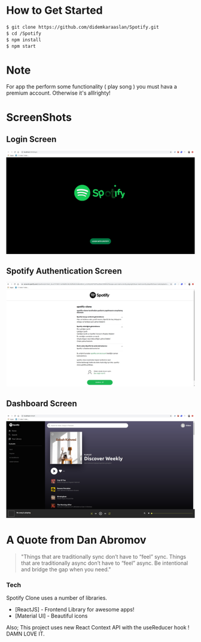 # How to Get Started

```sh
$ git clone https://github.com/didemkaraaslan/Spotify.git
$ cd /Spotify
$ npm install
$ npm start
```

# Note

For app the perform some functionality ( play song ) you must hava a premium account. Otherwise it's alllrighty!

# ScreenShots

## Login Screen

![Login Page](./src/images/login.jpg)

## Spotify Authentication Screen

![Login Page](./src/images/authentication.jpg)

## Dashboard Screen

![Login Page](./src/images/dashboard.jpg)

# A Quote from Dan Abromov

> "Things that are traditionally sync don’t have to “feel” sync. Things that are traditionally async don’t have to “feel” async. Be intentional and bridge the gap when you need."

### Tech

Spotify Clone uses a number of libraries.

- [ReactJS] - Frontend Library for awesome apps!
- [Material UI] - Beautiful icons

Also;
This project uses new React Context API with the useReducer hook ! DAMN LOVE IT.
